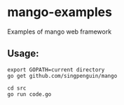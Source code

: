 mango-examples
==============

Examples of mango web framework

Usage:
-----------------

	export GOPATH=current directory
	go get github.com/singpenguin/mango

	cd src
	go run code.go
